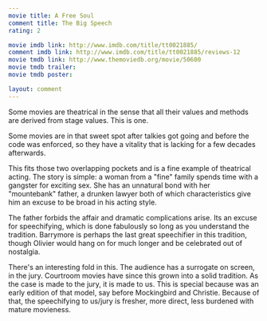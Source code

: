 ```yaml
---
movie title: A Free Soul
comment title: The Big Speech
rating: 2

movie imdb link: http://www.imdb.com/title/tt0021885/
comment imdb link: http://www.imdb.com/title/tt0021885/reviews-12
movie tmdb link: http://www.themoviedb.org/movie/50600
movie tmdb trailer: 
movie tmdb poster: 

layout: comment
---
```


Some movies are theatrical in the sense that all their values and methods are derived from stage values. This is one.

Some movies are in that sweet spot after talkies got going and before the code was enforced, so they have a vitality that is lacking for a few decades afterwards.

This fits those two overlapping pockets and is a fine example of theatrical acting. The story is simple: a woman from a "fine" family spends time with a gangster for exciting sex. She has an unnatural bond with her "mountebank" father, a drunken lawyer both of which characteristics give him an excuse to be broad in his acting style.

The father forbids the affair and dramatic complications arise. Its an excuse for speechifying, which is done fabulously so long as you understand the tradition. Barrymore is perhaps the last great speechifier in this tradition, though Olivier would hang on for much longer and be celebrated out of nostalgia. 

There's an interesting fold in this. The audience has a surrogate on screen, in the jury. Courtroom movies have since this grown into a solid tradition. As the case is made to the jury, it is made to us. This is special because was an early edition of that model, say before Mockingbird and Christie. Because of that, the speechifying to us/jury is fresher, more direct, less burdened with mature movieness.